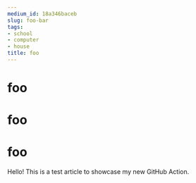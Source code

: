 ```yaml
---
medium_id: 18a346baceb
slug: foo-bar
tags:
- school
- computer
- house
title: foo
---
```


# foo
# foo
# foo
Hello! This is a test article to showcase my new GitHub Action.
